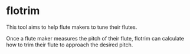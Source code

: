 # flotrim
This tool aims to help flute makers to tune their flutes.

Once a flute maker measures the pitch of their flute, flotrim can calculate how to trim their flute to approach the desired pitch.
